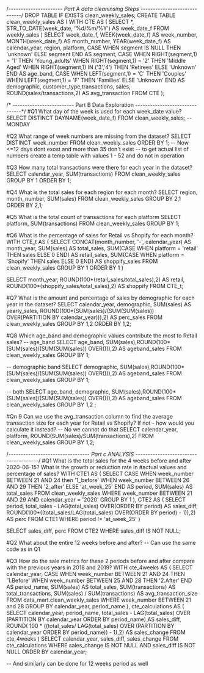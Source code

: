 


/*---------------------- Part A data cleaninsing Steps -----------------------------*/
DROP TABLE IF EXISTS clean_weekly_sales;
CREATE TABLE clean_weekly_sales AS
(
	WITH CTE AS 
	(
		SELECT *, STR_TO_DATE(week_date, '%d/%m/%Y') AS week_date_f
		FROM weekly_sales
	)
	SELECT week_date_f, WEEK(week_date_f) AS week_number, MONTH(week_date_f) AS month_number, YEAR(week_date_f) AS calendar_year,
			region, platform, 
            CASE WHEN segment IS NULL THEN 'unknown' ELSE segment END AS segment,
            CASE WHEN RIGHT(segment,1) = '1' THEN 'Young_adults' 
				 WHEN RIGHT(segment,1) = '2' THEN 'Middle Aged'
                 WHEN RIGHT(segment,1) IN ('3','4') THEN 'Retirees'
                 ELSE 'Unknown'
			END AS age_band,
			CASE WHEN LEFT(segment,1) = 'C' THEN 'Couples'
				 WHEN LEFT(segment,1) = 'F' THEN 'Families'
                 ELSE 'Unknown'
			END AS demographic,
            customer_type,transactions, sales,
            ROUND(sales/transactions,2) AS avg_transaction
    FROM CTE
);


/* ------------------------- Part B Data Exploration -------------------------------*/
#Q1 What day of the week is used for each week_date value?
SELECT DISTINCT DAYNAME(week_date_f)
FROM clean_weekly_sales;
-- MONDAY

#Q2 What range of week numbers are missing from the dataset?
SELECT DISTINCT week_number
FROM clean_weekly_sales
ORDER BY 1;
-- Now <=12 days dont exost and more than 35 don't exist
-- to get actual list of numbers create a temp table with values 1 - 52 and do not in operation

#Q3 How many total transactions were there for each year in the dataset?
SELECT calendar_year, SUM(transactions)
FROM clean_weekly_sales
GROUP BY 1
ORDER BY 1;

#Q4 What is the total sales for each region for each month?
SELECT region, month_number, SUM(sales)
FROM clean_weekly_sales
GROUP BY 2,1
ORDER BY 2,1;

#Q5 What is the total count of transactions for each platform
SELECT platform, SUM(transactions)
FROM clean_weekly_sales
GROUP BY 1;

#Q6 What is the percentage of sales for Retail vs Shopify for each month?
WITH CTE_t AS 
(
	SELECT CONCAT(month_number, '-', calendar_year) AS month_year, SUM(sales) AS total_sales, SUM(CASE WHEN platform = 'retail' THEN sales ELSE 0 END) AS retail_sales,
    SUM(CASE WHEN platform = 'Shopify' THEN sales ELSE 0 END) AS shoppify_sales
    FROM clean_weekly_sales
    GROUP BY 1
    ORDER BY 1
)

SELECT month_year, ROUND(100*(retail_sales/total_sales),2) AS retail, ROUND(100*(shoppify_sales/total_sales),2) AS shoppify
FROM CTE_t;

#Q7 What is the amount and percentage of sales by demographic for each year in the dataset?
SELECT calendar_year, demographic, SUM(sales) AS yearly_sales,
	   ROUND(100*(SUM(sales)/(SUM(SUM(sales)) OVER(PARTITION BY calendar_year))),2) AS perc_sales
FROM clean_weekly_sales
GROUP BY 1,2 
ORDER BY 1,2;

#Q8 Which age_band and demographic values contribute the most to Retail sales?
-- age_band
SELECT age_band, SUM(sales),ROUND(100*(SUM(sales)/(SUM(SUM(sales)) OVER())),2) AS ageband_sales 
FROM clean_weekly_sales
GROUP BY 1;

-- demographic band
SELECT demographic, SUM(sales),ROUND(100*(SUM(sales)/(SUM(SUM(sales)) OVER())),2) AS ageband_sales 
FROM clean_weekly_sales
GROUP BY 1;

-- both
SELECT age_band, demographic, SUM(sales),ROUND(100*(SUM(sales)/(SUM(SUM(sales)) OVER())),2) AS ageband_sales 
FROM clean_weekly_sales
GROUP BY 1,2 ;

#Qn 9  Can we use the avg_transaction column to find the average transaction size for each year for Retail vs Shopify? If not - how would you calculate it instead?
-- No we cannot do that
SELECT calendar_year, platform, ROUND(SUM(sales)/SUM(transactions),2)
FROM clean_weekly_sales
GROUP BY 1,2;


/*--------------------------------- Part c ANALYSIS --------------------------------------*/
#Q1 What is the total sales for the 4 weeks before and after 2020-06-15? What is the growth or reduction rate in 
 #actual values and percentage of sales?
WITH CTE1 AS
(
	SELECT CASE WHEN week_number BETWEEN 21 AND 24 then '1_before'
				WHEN week_number BETWEEN 26 AND 29 THEN '2_after'
                ELSE 'at_week_25'
			END AS period,
		SUM(sales) AS total_sales
	FROM clean_weekly_sales
    WHERE week_number BETWEEN 21 AND 29 AND calendar_year = '2020'
    GROUP BY 1
),
	CTE2 AS 
(
	SELECT period, total_sales - LAG(total_sales) OVER(ORDER BY period) AS sales_diff,
			ROUND(100*((total_sales/LAG(total_sales) OVER(ORDER BY period) - 1)),2) AS perc
	FROM CTE1
    WHERE period != 'at_week_25'
)

SELECT sales_diff, perc
FROM CTE2
WHERE sales_diff IS NOT NULL;

#Q2 What about the entire 12 weeks before and after?
-- Can use the same code as in Q1

#Q3 How do the sale metrics for these 2 periods before and after compare with the previous years in 2018 and 2019?
WITH cte_4weeks AS (
  SELECT
    calendar_year,
    CASE
      WHEN week_number BETWEEN 21 AND 24 THEN '1.Before'
      WHEN week_number BETWEEN 25 AND 28 THEN '2.After'
      END AS period_name,
    SUM(sales) AS total_sales,
    SUM(transactions) AS total_transactions,
    SUM(sales) / SUM(transactions) AS avg_transaction_size
  FROM data_mart.clean_weekly_sales
  WHERE week_number BETWEEN 21 and 28
  GROUP BY
    calendar_year,
    period_name
),
cte_calculations AS (
  SELECT
    calendar_year,
    period_name,
    total_sales - LAG(total_sales) OVER (PARTITION BY calendar_year ORDER BY period_name) AS sales_diff,
    ROUND(
      100 * ((total_sales/ LAG(total_sales) OVER (PARTITION BY calendar_year ORDER BY period_name)) - 1),2) AS sales_change
  FROM cte_4weeks
)
SELECT
  calendar_year,
  sales_diff,
  sales_change
FROM cte_calculations
WHERE sales_change IS NOT NULL AND sales_diff IS NOT NULL
ORDER BY calendar_year;

-- And similarly can be done for 12 weeks period as well
